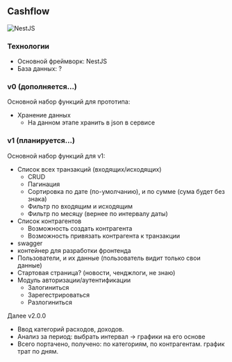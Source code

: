 ## Cashflow
![NestJS](https://img.shields.io/badge/nestjs-%23E0234E.svg?style=for-the-badge&logo=nestjs&logoColor=white)
### Технологии
- Основной фреймворк: NestJS
- База данных: ?

### v0 (дополняется...)
Основной набор функций для прототипа:

- Хранение данных
  - На данном этапе хранить в json в сервисе

### v1 (планируется...)
Основной набор функций для v1:
- Список всех транзакций (входящих/исходящих)
    - CRUD
    - Пагинация
    - Сортировка по дате (по-умолчанию), и по сумме (сума будет без знака)
    - Фильтр по входящим и исходящим
    - Фильтр по месяцу (вернее по интервалу даты)
- Список контрагентов
    - Возможность создать контрагента
    - Возможность привязать контрагента к транзакции
- swagger
- контейнер для разработки фронтенда
- Пользователи, и их данные (пользователь видит только свои данные)
- Стартовая страница? (новости, ченджлоги, не знаю)
- Модуль авторизации/аутентификации
    - Залогиниться
    - Зарегестрироваться
    - Разлогиниться

Далее v2.0.0
- Ввод категорий расходов, доходов.
- Анализ за период: выбрать интервал  -> графики на его основе
- Всего портачено, получено: по категориям, по контрагентам. график трат по дням.
